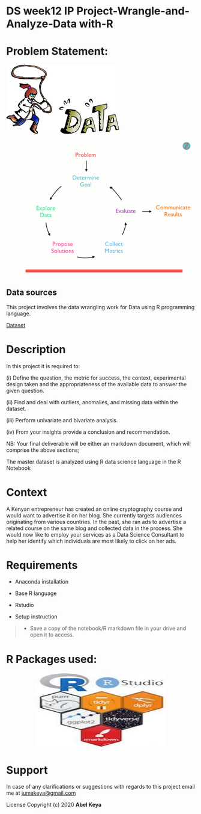# DS week12 IP Project-Wrangle-and-Analyze-Data with-R

# Problem Statement:



<img src="https://github.com/abel-keya/Project-Wrangle-and-Analyze-Data/blob/master/data_wrangler.png" width="300" width="550"><img src="https://github.com/abel-keya/Project-Wrangle-and-Analyze-Data/blob/master/pap.gif" width="550">


## Data sources

This project involves the data wrangling work for Data using R programming language.

    
[Dataset](https://github.com/abel-keya/Data-Wrangling-with-R/blob/master/advertising.csv)





# Description

In this project it is required to:

(i)     Define the question, the metric for success, the context, experimental design taken and the appropriateness of the available data to answer the given question.

(ii)    Find and deal with outliers, anomalies, and missing data within the dataset.

(iii)   Perform  univariate and bivariate analysis.

(iv)    From your insights provide a conclusion and recommendation.

NB: Your final deliverable will be either an markdown document,  which will comprise the above sections;

The master dataset is analyzed using R data science language in the R Notebook 

# Context

A Kenyan entrepreneur has created an online cryptography course and would want to advertise it on her blog. She currently targets audiences originating from various countries. In the past, she ran ads to advertise a related course on the same blog and collected data in the process. She would now like to employ your services as a Data Science Consultant to help her identify which individuals are most likely to click on her ads. 


# Requirements

* Anaconda installation
* Base R language
* Rstudio


* Setup instruction

> * Save a copy of the notebook/R markdown file in your drive and open it to access.

<p align="center">
   
   # R Packages used:
   
 <p align="center"> 
   
  <img   src="R packages.jpg" width="350" height="200"  alt="DS" title="Requirements" />
 
</p>

# Support
In case of any clarifications or suggestions with regards to this project email me at jumakeya@gmail.com

License
Copyright (c) 2020 **Abel Keya**
